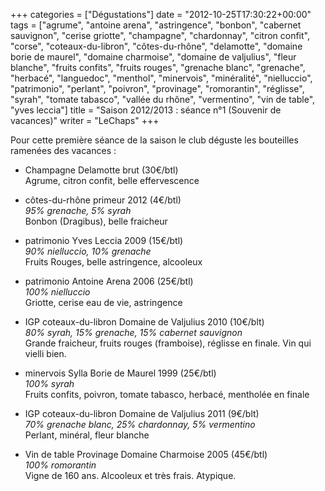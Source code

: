 +++
categories = ["Dégustations"]
date = "2012-10-25T17:30:22+00:00"
tags = ["agrume", "antoine arena", "astringence", "bonbon", "cabernet sauvignon", "cerise griotte", "champagne", "chardonnay", "citron confit", "corse", "coteaux-du-libron", "côtes-du-rhône", "delamotte", "domaine borie de maurel", "domaine charmoise", "domaine de valjulius", "fleur blanche", "fruits confits", "fruits rouges", "grenache blanc", "grenache", "herbacé", "languedoc", "menthol", "minervois", "minéralité", "nielluccio", "patrimonio", "perlant", "poivron", "provinage", "romorantin", "réglisse", "syrah", "tomate tabasco", "vallée du rhône", "vermentino", "vin de table", "yves leccia"] 
title = "Saison 2012/2013 : séance n°1 (Souvenir de vacances)"
writer = "LeChaps"
+++

Pour cette première séance de la saison le club déguste les bouteilles ramenées des vacances :

* Champagne Delamotte brut (30€/btl) <i class="fa fa-plus-circle"></i> <i class="fa fa-plus-circle"></i>  
Agrume, citron confit, belle effervescence

* côtes-du-rhône primeur 2012 (4€/btl)  
_95% grenache, 5% syrah_  
Bonbon (Dragibus), belle fraicheur

* patrimonio Yves Leccia 2009 (15€/btl)  
_90% nielluccio, 10% grenache_  
Fruits Rouges, belle astringence, alcooleux

* patrimonio Antoine Arena 2006 (25€/btl)  
_100% nielluccio_  
Griotte, cerise eau de vie, astringence

* IGP coteaux-du-libron Domaine de Valjulius 2010 (10€/blt) <i class="fa fa-plus-circle"></i>  
_80% syrah, 15% grenache, 15% cabernet sauvignon_  
Grande fraicheur, fruits rouges (framboise), réglisse en finale. Vin qui vielli bien.

* minervois Sylla Borie de Maurel 1999 (25€/btl) <i class="fa fa-plus-circle"></i> <i class="fa fa-plus-circle"></i>  
_100% syrah_  
Fruits confits, poivron, tomate tabasco, herbacé, mentholée en finale

* IGP coteaux-du-libron Domaine de Valjulius 2011 (9€/blt) <i class="fa fa-plus-circle"></i>  
_70% grenache blanc, 25% chardonnay, 5% vermentino_  
Perlant, minéral, fleur blanche

* Vin de table Provinage Domaine Charmoise 2005 (45€/btl)  
_100% romorantin_  
Vigne de 160 ans. Alcooleux et très frais. Atypique.
